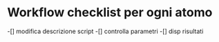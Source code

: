 # Workflow checklist per ogni atomo
-[] modifica descrizione script
-[] controlla parametri
-[] disp risultati